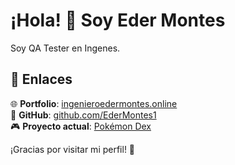 # ¡Hola! 👋 Soy Eder Montes
 
Soy QA Tester en Ingenes.


## 🔗 Enlaces

🌐 **Portfolio**: [ingenieroedermontes.online](https://www.ingenieroedermontes.online)  
📂 **GitHub**: [github.com/EderMontes1](https://github.com/EderMontes1)  
🎮 **Proyecto actual**: [Pokémon Dex](https://pokemondex-nine.vercel.app/main.html)

¡Gracias por visitar mi perfil! 🚀
